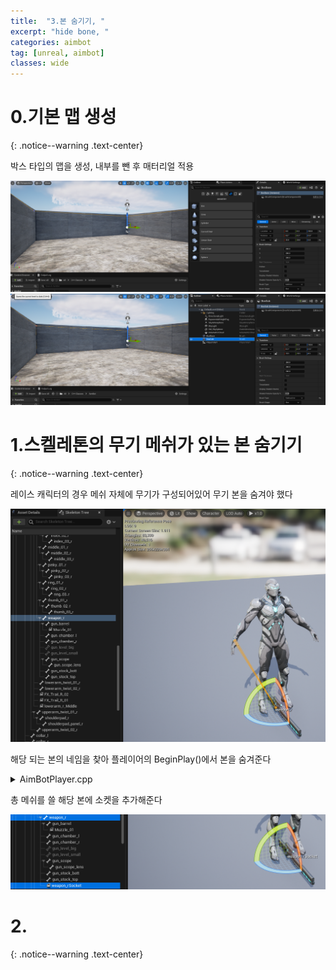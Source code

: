 ```yaml
---
title:  "3.본 숨기기, "
excerpt: "hide bone, "
categories: aimbot
tag: [unreal, aimbot]
classes: wide
---
```


# 0.기본 맵 생성
{: .notice--warning .text-center}

박스 타입의 맵을 생성, 내부를 뺀 후 매터리얼 적용

<img src="/img/unreal/aimbot/3_shoot/baseMap.png"/>

<img src="/img/unreal/aimbot/3_shoot/baseMap2.png"/>

# 1.스켈레톤의 무기 메쉬가 있는 본 숨기기
{: .notice--warning .text-center}

레이스 캐릭터의 경우 메쉬 자체에 무기가 구성되어있어 무기 본을 숨겨야 했다

<img src="/img/unreal/aimbot/3_shoot/weaponBone.png"/>

해당 되는 본의 네임을 찾아 플레이어의 BeginPlay()에서 본을 숨겨준다

<details>
<summary>AimBotPlayer.cpp</summary>
<div markdown="1">

```cpp
void AAimBotPlayer::BeginPlay()
{
	Super::BeginPlay();

	GetMesh()->HideBoneByName(TEXT("weapon_r"), EPhysBodyOp::PBO_None);
}
```

</div>
</details>

총 메쉬를 쓸 해당 본에 소켓을 추가해준다

<img src="/img/unreal/aimbot/3_shoot/weaponSocket.png"/>

# 2.
{: .notice--warning .text-center}

